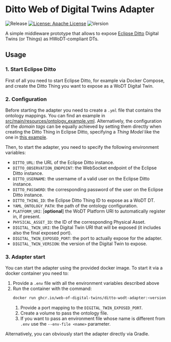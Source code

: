 # Ditto Web of Digital Twins Adapter

![Release](https://github.com/Web-of-Digital-Twins/ditto-wodt-adapter/actions/workflows/build-and-deploy.yml/badge.svg?style=plastic)
[![License: Apache License](https://img.shields.io/badge/License-Apache_License_2.0-yellow.svg)](https://www.apache.org/licenses/LICENSE-2.0)
![Version](https://img.shields.io/github/v/release/Web-of-Digital-Twins/ditto-wodt-adapter?style=plastic)

A simple middleware prototype that allows to expose [Eclipse Ditto](https://eclipse.dev/ditto/) Digital Twins (or Things) as HWoDT-compliant DTs.

## Usage
### 1. Start Eclipse Ditto
First of all you need to start Eclipse Ditto, for example via Docker Compose, and create the Ditto Thing you want to expose as a WoDT Digital Twin.

### 2. Configuration
Before starting the adapter you need to create a `.yml` file that contains the ontology mappings. You can find an example in [src/main/resources/ontology_example.yml](https://github.com/Web-of-Digital-Twins/ditto-wodt-adapter/blob/main/src/main/resources/ontology_example.yaml).
Alternatively, the configuration of the _domain tags_ can be equally achieved by setting them directly when creating the Ditto Thing in Eclipse Ditto, specifying a _Thing Model_ like the one in [this example](https://gist.github.com/AndreaGiulianelli/4047cacbb5a2bf1691ce11959ea94eb6).

Then, to start the adapter, you need to specify the following environment variables:
- `DITTO_URL`: the URL of the Eclipse Ditto instance.
- `DITTO_OBSERVATION_ENDPOINT`: the WebSocket endpoint of the Eclipse Ditto instance.
- `DITTO_USERNAME`: the username of a valid user on the Eclipse Ditto instance.
- `DITTO_PASSWORD`: the corresponding password of the user on the Eclipse Ditto instance.
- `DITTO_THING_ID`: the Eclipse Ditto Thing ID to expose as a WoDT DT.
- `YAML_ONTOLOGY_PATH`: the path of the ontology configuration.
- `PLATFORM_URI`: [**optional**] the WoDT Platform URI to automatically register in, if present. 
- `PHYSICAL_ASSET_ID`: the ID of the corresponding Physical Asset.
- `DIGITAL_TWIN_URI`: the Digital Twin URI that will be exposed (it includes also the final exposed port).
- `DIGITAL_TWIN_EXPOSED_PORT`: the port to actually expose for the adapter.
- `DIGITAL_TWIN_VERSION`: the version of the Digital Twin to expose.

### 3. Adapter start
You can start the adapter using the provided docker image. To start it via a docker container you need to:
1. Provide a `.env` file with all the environment variables described above
2. Run the container with the command:
   ```bash
   docker run ghcr.io/web-of-digital-twins/ditto-wodt-adapter:<version>
   ```
   1. Provide a port mapping to the `DIGITAL_TWIN_EXPOSED_PORT`.
   2. Create a volume to pass the ontology file. 
   3. If you want to pass an environment file whose name is different from `.env` use the `--env-file <name>` parameter.
    
Alternatively, you can obviously start the adapter directly via Gradle.